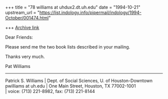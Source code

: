+++
title = "78 williams at uhdux2.dt.uh.edu"
date = "1994-10-21"
upstream_url = "https://list.indology.info/pipermail/indology/1994-October/001474.html"

+++
[Archive link](https://list.indology.info/pipermail/indology/1994-October/001474.html)

Dear Friends:

Please send me the two book lists described in your mailing.

Thanks very much.

Pat Williams
_______________________________________________________________________
 Patrick S. Williams | Dept. of Social Sciences, U. of Houston-Downtown 
 pwilliams at uh.edu    | One Main Street, Houston, TX 77002-1001               
                     | voice: (713) 221-8982, fax: (713) 221-8144      






